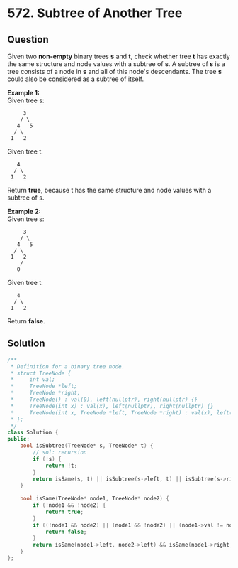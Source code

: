 # 572. Subtree of Another Tree

## Question

Given two **non-empty** binary trees **s** and **t**, check whether tree **t** has exactly the same structure and node values with a subtree of **s**. A subtree of **s** is a tree consists of a node in **s** and all of this node's descendants. The tree **s** could also be considered as a subtree of itself.

**Example 1:**  
Given tree s:

```text
     3
    / \
   4   5
  / \
 1   2
```

Given tree t:

```text
   4 
  / \
 1   2
```

Return **true**, because t has the same structure and node values with a subtree of s.

**Example 2:**  
Given tree s:

```text
     3
    / \
   4   5
  / \
 1   2
    /
   0
```

Given tree t:

```text
   4
  / \
 1   2
```

Return **false**.

## Solution

```cpp
/**
 * Definition for a binary tree node.
 * struct TreeNode {
 *     int val;
 *     TreeNode *left;
 *     TreeNode *right;
 *     TreeNode() : val(0), left(nullptr), right(nullptr) {}
 *     TreeNode(int x) : val(x), left(nullptr), right(nullptr) {}
 *     TreeNode(int x, TreeNode *left, TreeNode *right) : val(x), left(left), right(right) {}
 * };
 */
class Solution {
public:
    bool isSubtree(TreeNode* s, TreeNode* t) {
        // sol: recursion
        if (!s) {
            return !t;
        }
        return isSame(s, t) || isSubtree(s->left, t) || isSubtree(s->right, t);
    }
    
    bool isSame(TreeNode* node1, TreeNode* node2) {
        if (!node1 && !node2) {
            return true;
        }
        if ((!node1 && node2) || (node1 && !node2) || (node1->val != node2->val)) {
            return false;
        }
        return isSame(node1->left, node2->left) && isSame(node1->right, node2->right);
    }
};
```

